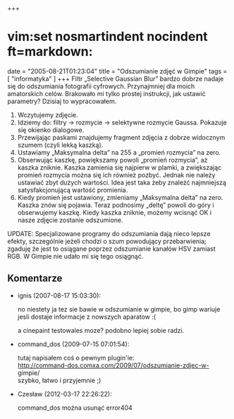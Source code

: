+++
# vim:set nosmartindent nocindent ft=markdown:
date = "2005-08-21T01:23:04"
title = "Odszumianie zdjęć w Gimpie"
tags = [ "informatyka" ]
+++
Filtr „Selective Gaussian Blur” bardzo dobrze nadaje się do odszumiania
fotografii cyfrowych. Przynajmniej dla moich amatorskich celów. Brakowało mi
tylko prostej instrukcji, jak ustawić parametry? Dzisiaj to wypracowałem.

<!--more-->

  1. Wczytujemy zdjęcie.
  2. Idziemy do: filtry → rozmycie → selektywne rozmycie Gaussa. Pokazuje się
     okienko dialogowe.
  3. Przewijając paskami znajdujemy fragment zdjęcia z dobrze widocznym szumem
     (czyli lekką kaszką).
  4. Ustawiamy „Maksymalna delta” na 255 a „promień rozmycia” na zero.
  5. Obserwując kaszkę, powiększamy powoli „promień rozmycia”, aż kaszka
     zniknie. Kaszka zamienia się najpierw w plamki, a zwiększając promień
     rozmycia można się ich również pozbyć. Jednak nie należy ustawiać zbyt
     dużych wartości. Idea jest taka żeby znaleźć najmniejszą satysfakcjonującą
     wartość promienia.
  6. Kiedy promień jest ustawiony, zmieniamy „Maksymalna delta” na zero. Kaszka
     znów się pojawia. Teraz podnosimy „deltę” powoli do góry i obserwujemy
     kaszkę. Kiedy kaszka zniknie, możemy wcisnąć OK i nasze zdjęcie zostanie
     odszumione.

UPDATE: Specjalizowane programy do odszumiania dają nieco lepsze efekty,
szczególnie jeżeli chodzi o szum powodujący przebarwienia; zgaduję że jest to
osiągane poprzez odszumianie kanałów HSV zamiast RGB. W Gimpie nie udało mi
się tego osiągnąć.

## Komentarze

* ignis (2007-08-17 15:03:30): <p>no niestety ja tez sie bawie w odszumianie w
  gimpie, bo gimp wariuje jesli dostaje informacje z nowszych aparatow :(</p>
  <p>a cinepaint testowales moze? podobno lepiej sobie radzi.</p>
* command\_dos (2009-07-15 07:01:54): <p>tutaj napisałem coś o pewnym
  plugin'ie:<br /> http://command-dos.comxa.com/2009/07/odszumianie-zdjec-w-
  gimpie/<br /> szybko, łatwo i przyjemnie ;)</p>
* Czesław (2012-03-17 22:26:22): <p>command\_dos można usunąć error404</p>
